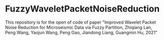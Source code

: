 # FuzzyWaveletPacketNoiseReduction
This repository is for the open of code of paper "Improved Wavelet Packet Noise Reduction for Microseismic Data via Fuzzy Partition, Zhiqiang Lan, Peng Wang, Yaojun Wang, Peng Gao, Jiandong Liang, Guangmin Hu, 2021"
